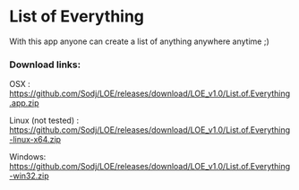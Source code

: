# List of Everything

With this app anyone can create a list of anything anywhere anytime ;)

### Download links:

OSX : https://github.com/Sodj/LOE/releases/download/LOE_v1.0/List.of.Everything.app.zip

Linux (not tested) : https://github.com/Sodj/LOE/releases/download/LOE_v1.0/List.of.Everything-linux-x64.zip

Windows: https://github.com/Sodj/LOE/releases/download/LOE_v1.0/List.of.Everything-win32.zip
